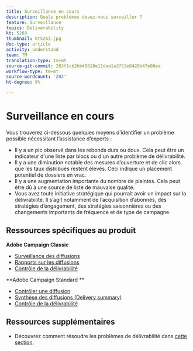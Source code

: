 ```yaml
---
title: Surveillance en cours
description: Quels problèmes devez-vous surveiller ?
feature: Surveillance
topics: Deliverability
kt: 5263
thumbnail: kt5263.jpg
doc-type: article
activity: understand
team: TM
translation-type: tm+mt
source-git-commit: 283f1cb2bb40818e11daa1a3753e8428b47e08ee
workflow-type: tm+mt
source-wordcount: '203'
ht-degree: 9%

---
```



# Surveillance en cours

Vous trouverez ci-dessous quelques moyens d’identifier un problème possible nécessitant l’assistance d’experts :

* Il y a un pic observé dans les rebonds durs ou doux. Cela peut être un indicateur d&#39;une liste par blocs ou d&#39;un autre problème de délivrabilité.
* Il y a une diminution notable des mesures d’ouverture et de clic alors que les taux distribués restent élevés. Ceci indique un placement potentiel de dossiers en vrac.
* Il y a une augmentation importante du nombre de plaintes. Cela peut être dû à une source de liste de mauvaise qualité.
* Vous avez toute initiative stratégique qui pourrait avoir un impact sur la délivrabilité. Il s’agit notamment de l’acquisition d’abonnés, des stratégies d’engagement, des stratégies saisonnières ou des changements importants de fréquence et de type de campagne.

## Ressources spécifiques au produit

**Adobe Campaign Classic**

* [Surveillance des diffusions](https://experienceleague.adobe.com/docs/campaign-classic/using/sending-messages/monitoring-deliveries/about-delivery-monitoring.html)
* [Rapports sur les diffusions](https://experienceleague.adobe.com/docs/campaign-classic/using/reporting/reports-on-deliveries/delivery-reports.html)
* [Contrôle de la délivrabilité](https://experienceleague.adobe.com/docs/campaign-classic/using/sending-messages/deliverability-management/monitoring-deliverability.html)

**Adobe Campaign Standard **

* [Contrôler une diffusion](https://experienceleague.adobe.com/docs/campaign-standard/using/testing-and-sending/monitoring-messages/monitoring-a-delivery.html)
* [Synthèse des diffusions (Delivery summary)](https://docs-author-stg.corp.adobe.com/content/help/en/campaign-standard/using/reporting/list-of-reports/delivery-summary.html)
* [Contrôle de la délivrabilité](https://experienceleague.adobe.com/docs/campaign-standard/using/testing-and-sending/managing-deliverability/monitor-deliverability.html?lang=en#testing-and-sending)

## Ressources supplémentaires

* Découvrez comment résoudre les problèmes de délivrabilité dans [cette section](/help/additional-resources/troubleshooting.md).
